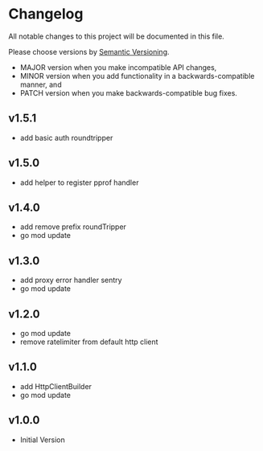 # Changelog

All notable changes to this project will be documented in this file.

Please choose versions by [Semantic Versioning](http://semver.org/).

* MAJOR version when you make incompatible API changes,
* MINOR version when you add functionality in a backwards-compatible manner, and
* PATCH version when you make backwards-compatible bug fixes.

## v1.5.1

- add basic auth roundtripper

## v1.5.0

- add helper to register pprof handler

## v1.4.0

- add remove prefix roundTripper
- go mod update

## v1.3.0

- add proxy error handler sentry
- go mod update

## v1.2.0

- go mod update
- remove ratelimiter from default http client

## v1.1.0

- add HttpClientBuilder
- go mod update

## v1.0.0

- Initial Version
